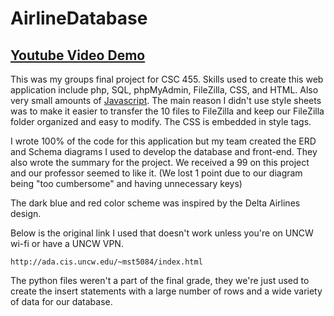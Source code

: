 # AirlineDatabase
## [Youtube Video Demo](https://youtu.be/GEzmr_ZBh64?si=bU2MXEVi23PLal2p)

This was my groups final project for CSC 455. Skills used to create this web application include php, SQL, phpMyAdmin, FileZilla, CSS, and HTML. Also very small amounts of [Javascript](https://github.com/MichaelT-178/AirlineDatabase/blob/main/php/create_passenger.php?plain=1#L97-L115). The main reason I didn't use style sheets was to make it easier to transfer the 10 files to FileZilla and keep our FileZilla folder organized and easy to modify. The CSS is embedded in style tags.

I wrote 100% of the code for this application but my team created the ERD and Schema diagrams I used to develop the database and front-end. They also wrote the summary for the project. We received a 99 on this project and our professor seemed to like it. (We lost 1 point due to our diagram being "too cumbersome" and having unnecessary keys)

The dark blue and red color scheme was inspired by the Delta Airlines design.

Below is the original link I used that doesn't work unless you're on UNCW wi-fi or have a UNCW VPN.

```
http://ada.cis.uncw.edu/~mst5084/index.html
```

The python files weren't a part of the final grade, they we're just used to create the insert statements with a large number of rows 
and a wide variety of data for our database.